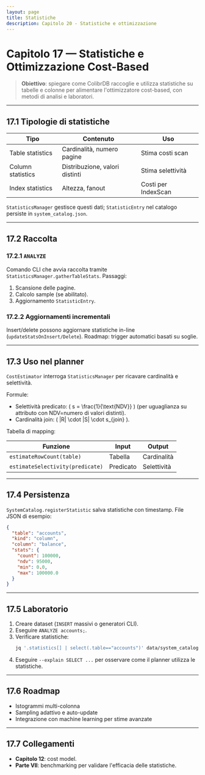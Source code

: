 ```yaml
---
layout: page
title: Statistiche
description: Capitolo 20 - Statistiche e ottimizzazione
---
```


# Capitolo 17 — Statistiche e Ottimizzazione Cost-Based

> **Obiettivo**: spiegare come ColibrDB raccoglie e utilizza statistiche su tabelle e colonne per alimentare l'ottimizzatore cost-based, con metodi di analisi e laboratori.

---

## 17.1 Tipologie di statistiche

| Tipo | Contenuto | Uso |
|------|-----------|-----|
| Table statistics | Cardinalità, numero pagine | Stima costi scan |
| Column statistics | Distribuzione, valori distinti | Stima selettività |
| Index statistics | Altezza, fanout | Costi per IndexScan |

`StatisticsManager` gestisce questi dati; `StatisticEntry` nel catalogo persiste in `system_catalog.json`.

---

## 17.2 Raccolta

### 17.2.1 `ANALYZE`
Comando CLI che avvia raccolta tramite `StatisticsManager.gatherTableStats`. Passaggi:
1. Scansione delle pagine.
2. Calcolo sample (se abilitato).
3. Aggiornamento `StatisticEntry`.

### 17.2.2 Aggiornamenti incrementali
Insert/delete possono aggiornare statistiche in-line (`updateStatsOnInsert/Delete`). Roadmap: trigger automatici basati su soglie.

---

## 17.3 Uso nel planner

`CostEstimator` interroga `StatisticsManager` per ricavare cardinalità e selettività.

Formule:
- Selettività predicato: \( s = \frac{1}{\text{NDV}} \) (per uguaglianza su attributo con NDV=numero di valori distinti).
- Cardinalità join: \( |R| \cdot |S| \cdot s_{join} \).

Tabella di mapping:

| Funzione | Input | Output |
|----------|-------|--------|
| `estimateRowCount(table)` | Tabella | Cardinalità |
| `estimateSelectivity(predicate)` | Predicato | Selettività |

---

## 17.4 Persistenza

`SystemCatalog.registerStatistic` salva statistiche con timestamp. File JSON di esempio:
```json
{
  "table": "accounts",
  "kind": "column",
  "column": "balance",
  "stats": {
    "count": 100000,
    "ndv": 95000,
    "min": 0.0,
    "max": 100000.0
  }
}
```

---

## 17.5 Laboratorio

1. Creare dataset (`INSERT` massivi o generatori CLI).
2. Eseguire `ANALYZE accounts;`.
3. Verificare statistiche:
   ```bash
   jq '.statistics[] | select(.table=="accounts")' data/system_catalog.json
   ```
4. Eseguire `--explain SELECT ...` per osservare come il planner utilizza le statistiche.

---

## 17.6 Roadmap

- Istogrammi multi-colonna
- Sampling adattivo e auto-update
- Integrazione con machine learning per stime avanzate

---

## 17.7 Collegamenti
- **Capitolo 12**: cost model.
- **Parte VII**: benchmarking per validare l'efficacia delle statistiche.

